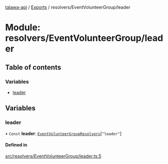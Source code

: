 [talawa-api](../README.md) / [Exports](../modules.md) / resolvers/EventVolunteerGroup/leader

# Module: resolvers/EventVolunteerGroup/leader

## Table of contents

### Variables

- [leader](resolvers_EventVolunteerGroup_leader.md#leader)

## Variables

### leader

• `Const` **leader**: [`EventVolunteerGroupResolvers`](types_generatedGraphQLTypes.md#eventvolunteergroupresolvers)[``"leader"``]

#### Defined in

[src/resolvers/EventVolunteerGroup/leader.ts:5](https://github.com/PalisadoesFoundation/talawa-api/blob/636e51c/src/resolvers/EventVolunteerGroup/leader.ts#L5)

